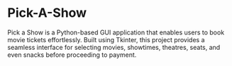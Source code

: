 # Pick-A-Show
Pick a Show is a Python-based GUI application that enables users to book movie tickets effortlessly. Built using Tkinter, this project provides a seamless interface for selecting movies, showtimes, theatres, seats, and even snacks before proceeding to payment.
